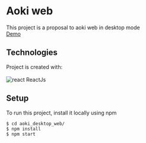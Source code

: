 # Aoki web
This project is a proposal to aoki web in desktop mode <BR>
[Demo](https://aokiweb.herokuapp.com/.)

## Technologies
Project is created with: <BR> <BR>
![react](https://user-images.githubusercontent.com/42875282/89714341-68b67880-d963-11ea-8e1d-774d1029a818.png) ReactJs <BR>

## Setup
To run this project, install it locally using npm

```
$ cd aoki_desktop_web/
$ npm install
$ npm start
```
